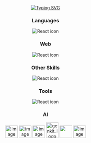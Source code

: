 <div align="center">
  <a href="https://git.io/typing-svg">
    <img src="https://readme-typing-svg.demolab.com?font=Fira+Code&size=15&pause=1000&color=F7E7CC&width=435&lines=%3E+git+commit+-m+%22Fixed+the+thing...+probably.%22;%3E+Building+things+that+build+themselves..;%3E+Concept+to+code+in+minutes...;%3E+Shipping+features+while+you're+reading+this..." alt="Typing SVG" />
  </a>
</div>
<h3 align="center"> Languages </h3>
<p align="center">
<img src="https://skillicons.dev/icons?i=cs,dotnet,java,js,ts,html,py" alt="React icon"/>
</p>
<h3 align="center"> Web </h3>
<p align="center">
<img src="https://skillicons.dev/icons?i=electron,webpack,nextjs,tailwind,express,nodejs,react,vite,vue" alt="React icon"/>
</p>
<h3 align="center"> Other Skills </h3>
<p align="center">
  <img src="https://skillicons.dev/icons?i=ai,arduino,raspberrypi,bots,mysql,opencv,prisma,docker,gcp" alt="React icon"/>
</p>
<h3 align="center"> Tools </h3>
<p align="center">
  <img src="https://skillicons.dev/icons?i=idea,rider,pycharm,webstorm,androidstudio,vscode,visualstudio,stackoverflow" alt="React icon"/>
</p>
<h3 align="center"> AI </h3>
<p align="center">
  <img width="40" height="40" alt="image" src="https://github.com/user-attachments/assets/1176bd08-d77e-44dc-afc4-30f51385673e" />
  <img width="40" height="40" alt="image" src="https://github.com/user-attachments/assets/77b5c89a-9b67-4b79-a8f8-aa500cd62f18" />
  <img width="40" height="40" alt="image" src="https://github.com/user-attachments/assets/d670a8cb-953b-4a17-b836-d8521fd09314" />
  <img width="40" height="50" alt="genkit_logo" src="https://github.com/user-attachments/assets/f66e99f3-ef98-4dff-9d41-9fbad4a27e2f" />
  <img height="40" src="https://firebase.google.com/images/icons/firebase_studio.png" />
  <img width="40" height="40" alt="image" src="https://github.com/user-attachments/assets/9a7bc844-4793-4edc-8b42-331559619ec5" />

  
</p>
